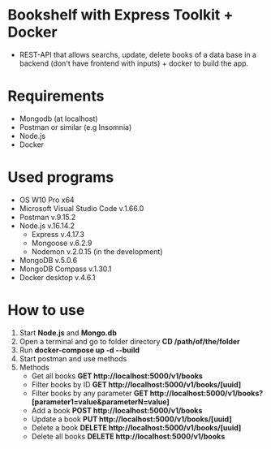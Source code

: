 # Bookshelf with Express Toolkit + Docker

- REST-API that allows searchs, update, delete books of a data base in a backend (don't have frontend with inputs) + docker to build the app.

# Requirements

- Mongodb (at localhost)
- Postman or similar (e.g Insomnia)
- Node.js
- Docker

# Used programs

- OS W10 Pro x64
- Microsoft Visual Studio Code v.1.66.0
- Postman v.9.15.2
- Node.js v.16.14.2
  - Express v.4.17.3
  - Mongoose v.6.2.9
  - Nodemon v.2.0.15 (in the development)
- MongoDB v.5.0.6
- MongoDB Compass v.1.30.1
- Docker desktop v.4.6.1

# How to use

1. Start **Node.js** and **Mongo.db**
2. Open a terminal and go to folder directory **CD /path/of/the/folder**
4. Run **docker-compose up -d --build**
5. Start postman and use methods
6. Methods
   - Get all books **GET http://localhost:5000/v1/books**
   - Filter books by ID **GET http://localhost:5000/v1/books/[uuid]**
   - Filter books by any parameter **GET http://localhost:5000/v1/books?[parameter1=value&parameterN=value]**
   - Add a book **POST http://localhost:5000/v1/books**
   - Update a book **PUT http://localhost:5000/v1/books/[uuid]**
   - Delete a book **DELETE http://localhost:5000/v1/books/[uuid]**
   - Delete all books **DELETE http://localhost:5000/v1/books**
